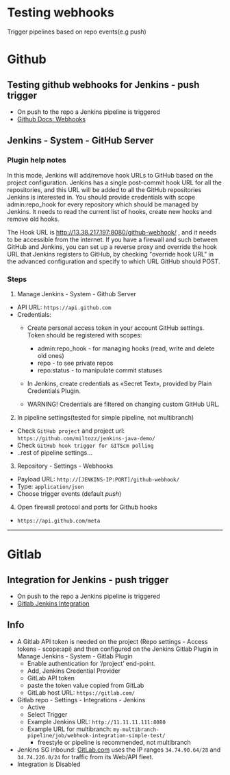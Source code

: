 # Testing webhooks 
Trigger pipelines based on repo events(e.g push)

# Github

## Testing github webhooks for Jenkins - push trigger
- On push to the repo a Jenkins pipeline is triggered
- [Github Docs: Webhooks ](https://docs.github.com/en/webhooks-and-events/webhooks/about-webhooks-for-repositories)


## Jenkins - System - GitHub Server

### Plugin help notes
In this mode, Jenkins will add/remove hook URLs to GitHub based on the project configuration. Jenkins has a single post-commit hook URL for all the repositories, and this URL will be added to all the GitHub repositories Jenkins is interested in. You should provide credentials with scope admin:repo_hook for every repository which should be managed by Jenkins. It needs to read the current list of hooks, create new hooks and remove old hooks.

The Hook URL is http://13.38.217.197:8080/github-webhook/ , and it needs to be accessible from the internet. If you have a firewall and such between GitHub and Jenkins, you can set up a reverse proxy and override the hook URL that Jenkins registers to GitHub, by checking "override hook URL" in the advanced configuration and specify to which URL GitHub should POST.

### Steps
1. Manage Jenkins - System - Github Server
- API URL: `https://api.github.com`
- Credentials: 
    - Create personal access token in your account GitHub settings. Token should be registered with scopes:
        - admin:repo_hook - for managing hooks (read, write and delete old ones)
        - repo - to see private repos
        - repo:status - to manipulate commit statuses

    - In Jenkins, create credentials as «Secret Text», provided by Plain Credentials Plugin.
    - WARNING! Credentials are filtered on changing custom GitHub URL.

2. In pipeline settings(tested for simple pipeline, not multibranch)
- Check `GitHub project` and project url: `https://github.com/miltozz/jenkins-java-demo/`
- Check `GitHub hook trigger for GITScm polling`
- ..rest of pipeline settings...

3. Repository - Settings - Webhooks
- Payload URL: `http://[JENKINS-IP:PORT]/github-webhook/`
- Type: `application/json`
- Choose trigger events (default _push_)

4. Open firewall protocol and ports for Github hooks
- `https://api.github.com/meta`

---

# Gitlab

## Integration for Jenkins - push trigger
- On push to the repo a Jenkins pipeline is triggered
- [Gitlab Jenkins Integration](https://docs.github.com/en/webhooks-and-events/webhooks/about-webhooks-for-repositories)

## Info
- A Gitlab API token is needed on the project (Repo settings - Access tokens - scope:api) and then configured on the Jenkins Gitlab Plugin in Manage Jenkins - System - Gitlab Plugin
    - Enable authentication for ‘/project’ end-point.
    - Add, Jenkins Credential Provider
    - GitLab API token
    - paste the token value copied from GitLab
    - GitLab host URL: `https://gitlab.com/`
- Gitlab repo - Settings - Integrations - Jenkins
    - Active
    - Select Trigger
    - Example Jenkins URL: `http://11.11.11.111:8080`
    - Example URL for multibranch: `my-multibranch-pipeline/job/webhook-integration-simple-test/`
        - freestyle or pipeline is recommended, not multibranch
- Jenkins SG inbound: [GitLab.com](https://docs.gitlab.com/ee/user/gitlab_com/#ip-range) uses the IP ranges `34.74.90.64/28` and `34.74.226.0/24` for traffic from its Web/API fleet.
- Integration is Disabled